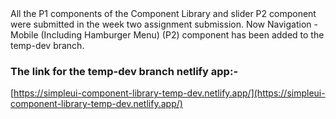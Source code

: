 <div>
All the P1 components of the Component Library and slider P2 component were submitted in the week two assignment submission. Now Navigation - Mobile (Including Hamburger Menu) (P2) component has been added to the temp-dev branch.
</div>

### The link for the temp-dev branch netlify app:-
[https://simpleui-component-library-temp-dev.netlify.app/](https://simpleui-component-library-temp-dev.netlify.app/)